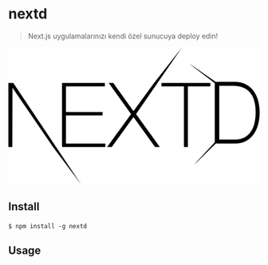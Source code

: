 # nextd
> Next.js uygulamalarınızı kendi özel sunucuya deploy edin!

<div align="center">
  <img src="images/nextd.png">
</div>

## Install

```
$ npm install -g nextd
```

## Usage

``` SH
 
```

